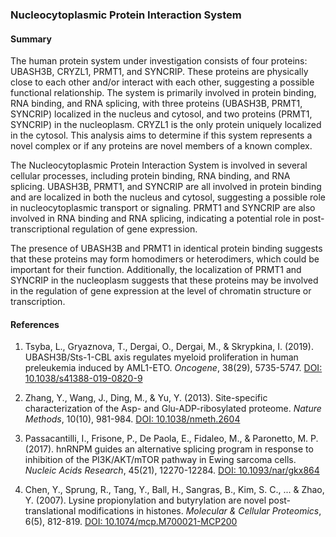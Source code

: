 ### Nucleocytoplasmic Protein Interaction System

#### Summary

The human protein system under investigation consists of four proteins: UBASH3B, CRYZL1, PRMT1, and SYNCRIP. These proteins are physically close to each other and/or interact with each other, suggesting a possible functional relationship. The system is primarily involved in protein binding, RNA binding, and RNA splicing, with three proteins (UBASH3B, PRMT1, SYNCRIP) localized in the nucleus and cytosol, and two proteins (PRMT1, SYNCRIP) in the nucleoplasm. CRYZL1 is the only protein uniquely localized in the cytosol. This analysis aims to determine if this system represents a novel complex or if any proteins are novel members of a known complex.

The Nucleocytoplasmic Protein Interaction System is involved in several cellular processes, including protein binding, RNA binding, and RNA splicing. UBASH3B, PRMT1, and SYNCRIP are all involved in protein binding and are localized in both the nucleus and cytosol, suggesting a possible role in nucleocytoplasmic transport or signaling. PRMT1 and SYNCRIP are also involved in RNA binding and RNA splicing, indicating a potential role in post-transcriptional regulation of gene expression.

The presence of UBASH3B and PRMT1 in identical protein binding suggests that these proteins may form homodimers or heterodimers, which could be important for their function. Additionally, the localization of PRMT1 and SYNCRIP in the nucleoplasm suggests that these proteins may be involved in the regulation of gene expression at the level of chromatin structure or transcription.

#### References

1. Tsyba, L., Gryaznova, T., Dergai, O., Dergai, M., & Skrypkina, I. (2019). UBASH3B/Sts-1-CBL axis regulates myeloid proliferation in human preleukemia induced by AML1-ETO. *Oncogene*, 38(29), 5735-5747. [DOI: 10.1038/s41388-019-0820-9](https://doi.org/10.1038/s41388-019-0820-9)

2. Zhang, Y., Wang, J., Ding, M., & Yu, Y. (2013). Site-specific characterization of the Asp- and Glu-ADP-ribosylated proteome. *Nature Methods*, 10(10), 981-984. [DOI: 10.1038/nmeth.2604](https://doi.org/10.1038/nmeth.2604)

3. Passacantilli, I., Frisone, P., De Paola, E., Fidaleo, M., & Paronetto, M. P. (2017). hnRNPM guides an alternative splicing program in response to inhibition of the PI3K/AKT/mTOR pathway in Ewing sarcoma cells. *Nucleic Acids Research*, 45(21), 12270-12284. [DOI: 10.1093/nar/gkx864](https://doi.org/10.1093/nar/gkx864)

4. Chen, Y., Sprung, R., Tang, Y., Ball, H., Sangras, B., Kim, S. C., ... & Zhao, Y. (2007). Lysine propionylation and butyrylation are novel post-translational modifications in histones. *Molecular & Cellular Proteomics*, 6(5), 812-819. [DOI: 10.1074/mcp.M700021-MCP200](https://doi.org/10.1074/mcp.M700021-MCP200)